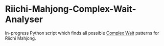 # Riichi-Mahjong-Complex-Wait-Analyser

In-progress Python script which finds all possible [Complex Wait](http://arcturus.su/wiki/Complex_waits) patterns for Riichi Mahjong.
